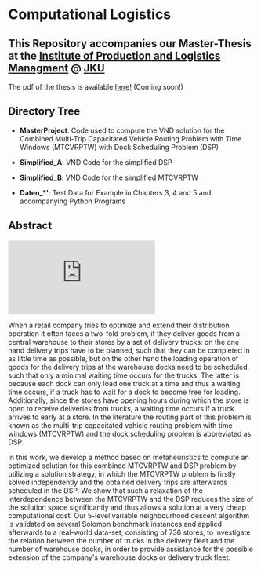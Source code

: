 # Computational Logistics

## This Repository accompanies our Master-Thesis at the [Institute of Production and Logistics Managment](https://www.jku.at/en/institute-of-production-and-logistics-management/) @ [JKU](http://www.jku.at)

The pdf of the thesis is available [here!](http://google.com) (Coming soon!)

## Directory Tree

* **MasterProject**: Code used to compute the VND solution for the Combined Multi-Trip Capacitated Vehicle Routing Problem with Time Windows (MTCVRPTW) with Dock Scheduling Problem (DSP)

* **Simplified_A**:  VND Code for the simplified DSP

* **Simplified_B**:  VND Code for the simplified MTCVRPTW

* **Daten_*'**:  Test Data for Example in Chapters 3, 4 and 5 and accompanying Python Programs 

## Abstract

![Abstract](https://github.com/DominikLindorfer/Computational-Logistics/files/5321394/Problem_Settting_Introduction.pdf)

When a retail company tries to optimize and extend their distribution operation it often faces a two-fold problem, if they deliver goods from a central warehouse to their stores by a set of delivery trucks: on the one hand delivery trips have to be planned, such that they can be completed in as little time as possible, but on the other hand the loading operation of goods for the delivery trips at the warehouse docks need to be scheduled, such that only a minimal waiting time occurs for the trucks. The latter is because each dock can only  load one truck at a time and thus a waiting time occurs, if a truck has to wait for a dock to become free for loading. Additionally, since the stores have opening hours during which the store is open to receive deliveries from trucks, a waiting time occurs if a truck arrives to early at a store. In the literature the routing part of this problem is known as the multi-trip capacitated vehicle routing problem with time windows (MTCVRPTW) and the dock scheduling problem is abbreviated as DSP.

In this work, we develop a method based on metaheuristics to compute an optimized solution for this combined MTCVRPTW and DSP problem by utilizing a solution strategy, in which the MTCVRPTW problem is firstly solved independently and the obtained delivery trips are afterwards scheduled in the DSP. We show that such a relaxation of the interdependence between the MTCVRPTW and the DSP reduces the size of the solution space significantly and thus allows a solution at a very cheap computational cost. Our 5-level variable neighbourhood descent algorithm is validated on several Solomon benchmark instances and applied afterwards to a real-world data-set, consisting of 736 stores, to investigate the relation between the number of trucks in the delivery fleet and the number of warehouse docks, in order to provide assistance for the possible extension of the company's warehouse docks or delivery truck fleet.
